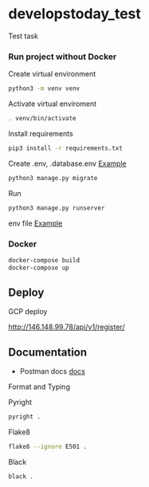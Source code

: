 # developstoday_test


Test task

### Run project without Docker

Create virtual environment

```bash
python3 -m venv venv
```

Activate virtual enviroment

```bash
. venv/bin/activate
```

Install requirements

```bash
pip3 install -r requirements.txt
```

Create .env, .database.env 
[Example](.example)


```bash
python3 manage.py migrate
```

Run
```bash
python3 manage.py runserver
```

env file
[Example](.example)


### Docker

```bash
docker-compose build
docker-compose up
```


## Deploy
GCP deploy 

http://146.148.99.78/api/v1/register/

## Documentation


* Postman docs [docs](https://documenter.postman.com/preview/15005036-94262c53-60fa-4968-8d48-0e69d77c210e?environment=&versionTag=latest&apiName=CURRENT&version=latest&documentationLayout=classic-double-column&right-sidebar=303030&top-bar=FFFFFF&highlight=EF5B25)


Format and Typing

Pyright
```bash
pyright .
```

Flake8
```bash
flake8 --ignore E501 .
```

Black
```bash
black .
```



